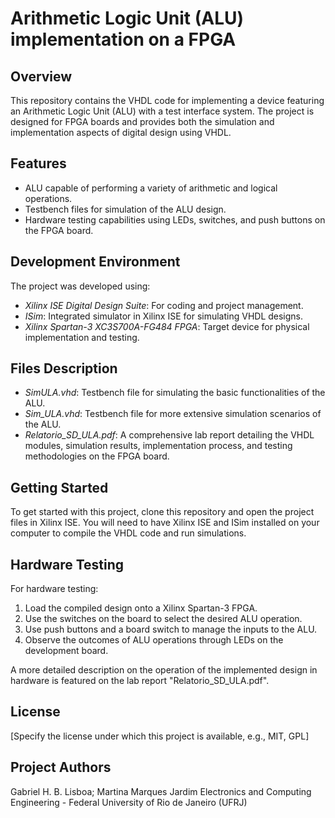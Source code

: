 # Arithmetic Logic Unit (ALU) implementation on a FPGA

## Overview
This repository contains the VHDL code for implementing a device featuring an Arithmetic Logic Unit (ALU) with a test interface system. The project is designed for FPGA boards and provides both the simulation and implementation aspects of digital design using VHDL.

## Features
- ALU capable of performing a variety of arithmetic and logical operations.
- Testbench files for simulation of the ALU design.
- Hardware testing capabilities using LEDs, switches, and push buttons on the FPGA board.

## Development Environment
The project was developed using:
- *Xilinx ISE Digital Design Suite*: For coding and project management.
- *ISim*: Integrated simulator in Xilinx ISE for simulating VHDL designs.
- *Xilinx Spartan-3 XC3S700A-FG484 FPGA*: Target device for physical implementation and testing.

## Files Description
- *SimULA.vhd*: Testbench file for simulating the basic functionalities of the ALU.
- *Sim_ULA.vhd*: Testbench file for more extensive simulation scenarios of the ALU.
- *Relatorio_SD_ULA.pdf*: A comprehensive lab report detailing the VHDL modules, simulation results, implementation process, and testing methodologies on the FPGA board.

## Getting Started
To get started with this project, clone this repository and open the project files in Xilinx ISE. You will need to have Xilinx ISE and ISim installed on your computer to compile the VHDL code and run simulations.

## Hardware Testing
For hardware testing:
1. Load the compiled design onto a Xilinx Spartan-3 FPGA.
2. Use the switches on the board to select the desired ALU operation.
3. Use push buttons and a board switch to manage the inputs to the ALU.
4. Observe the outcomes of ALU operations through LEDs on the development board.


A more detailed description on the operation of the implemented design in hardware is featured on the lab report "Relatorio_SD_ULA.pdf".


## License
[Specify the license under which this project is available, e.g., MIT, GPL]

## Project Authors
Gabriel H. B. Lisboa; Martina Marques Jardim
Electronics and Computing Engineering - Federal University of Rio de Janeiro (UFRJ)
